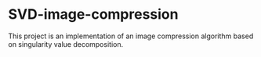 # SVD-image-compression
This project is an implementation of an image compression algorithm based on singularity value decomposition.
